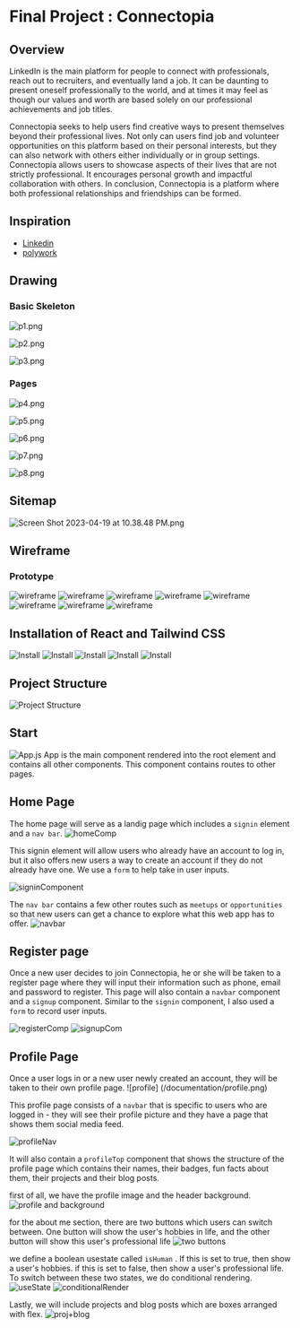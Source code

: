 # Final Project : Connectopia

## Overview

LinkedIn is the main platform for people to connect with professionals, reach out to recruiters, and eventually land a job. It can be daunting to present oneself professionally to the world, and at times it may feel as though our values and worth are based solely on our professional achievements and job titles.

Connectopia seeks to help users find creative ways to present themselves beyond their professional lives. Not only can users find job and volunteer opportunities on this platform based on their personal interests, but they can also network with others either individually or in group settings. Connectopia allows users to showcase aspects of their lives that are not strictly professional. It encourages personal growth and impactful collaboration with others. In conclusion, Connectopia is a platform where both professional relationships and friendships can be formed.

## Inspiration

- [Linkedin](https://www.linkedin.com/)
- [polywork](https://www.polywork.com/)

## Drawing

### ******************************Basic Skeleton******************************

![p1.png](/documentation/p1.png)

![p2.png](/documentation/p2.png)

![p3.png](/documentation/p3.png)

### Pages

![p4.png](/documentation/p4.png)

![p5.png](/documentation/p5.png)

![p6.png](/documentation/p6.png)

![p7.png](/documentation/p7.png)

![p8.png](/documentation/p8.png)

## Sitemap

![Screen Shot 2023-04-19 at 10.38.48 PM.png](/documentation/sitemap.png)

## Wireframe
### Prototype
![wireframe](/documentation/w0.png)
![wireframe](/documentation/w1.png)
![wireframe](/documentation/w2.png)
![wireframe](/documentation/w3.png)
![wireframe](/documentation/w4.png)
![wireframe](/documentation/w5.png)
![wireframe](/documentation/w6.png)
![wireframe](/documentation/w7.png)

## Installation of React and Tailwind CSS
![Install](/documentation/install0.png)
![Install](/documentation/install1.png)
![Install](/documentation/install2.png)
![Install](/documentation/install3.png)
![Install](/documentation/install4.png)

## Project Structure
![Project Structure](/documentation/projectFolderStructure.png)

## Start
![App.js](/documentation/app.png)
App is the main component rendered into the root element and contains all other components. This component contains routes to other pages.



## Home Page
The home page will serve as a landig page which includes a `signin` element and a `nav bar`.
![homeComp](/documentation/homeComp.png)

 This signin element will allow users who already have an account to log in, but it also offers new users a way to create an account if they do not already have one. We use a `form` to help take in user inputs.

 ![signinComponent](/documentation/signin.png)

 
  The `nav bar` contains a few other routes such as `meetups` or `opportunities` so that new users can get a chance to explore what this web app has to offer.
![navbar](/documentation/navbar.png)

## Register page
Once a new user decides to join Connectopia, he or she will be taken to a register page where they will input their information such as phone, email and password to register. This page will also contain a `navbar` component and a `signup` component. Similar to the `signin` component, I also used a `form` to record user inputs.

![registerComp](/documentation/registerComp.png)
![signupCom](/documentation/signUp.png)

## Profile Page
Once a user logs in or a new user newly created an account, they will be taken to their own profile page. 
![profile] (/documentation/profile.png)

This profile page consists of a `navbar` that is specific to users who are logged in - they will see their profile picture and they have a page that shows them social media feed.

![profileNav](/documentation/profNav.png)

 It will also contain a `profileTop` component that shows the structure of the profile page which contains their names, their badges, fun facts about them, their projects and their blog posts.

first of all, we have the profile image and the header background.
![profile and background](/documentation/background%2Bprofimg.png)

for the about me section, there are two buttons which users can switch between. One button will show the user's hobbies in life, and the other button will show this user's professional life
![two buttons](/documentation/twoBtns.png)

we define a boolean usestate called `isHuman` . If this is set to true, then show a user's hobbies. if this is set to false, then show a user's professional life. To switch between these two states, we do conditional rendering.
![useState](/documentation/useState.png)
![conditionalRender](/documentation/conditionalRender.png)

Lastly, we will include projects and blog posts which are boxes arranged with flex.
![proj+blog](/documentation/proj%2Bblog.png)









